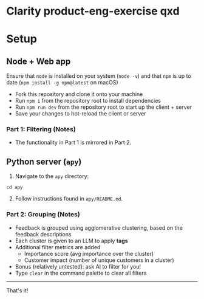 # Clarity product-eng-exercise qxd

# Setup

## Node + Web app

Ensure that `node` is installed on your system (`node -v`) and that `npm` is up to date (`npm install -g npm@latest` on macOS)

- Fork this repository and clone it onto your machine
- Run `npm i` from the repository root to install dependencies
- Run `npm run dev` from the repository root to start up the client + server
- Save your changes to hot-reload the client or server

### Part 1: Filtering (Notes)

- The functionality in Part 1 is mirrored in Part 2.

## Python server (`apy`)

1. Navigate to the `apy` directory:

```
cd apy
```

2. Follow instructions found in `apy/README.md`.

### Part 2: Grouping (Notes)

- Feedback is grouped using agglomerative clustering, based on the feedback descriptions
- Each cluster is given to an LLM to apply **tags**
- Additional filter metrics are added
  - Importance score (avg importance over the cluster)
  - Customer impact (number of unique customers in a cluster)
- Bonus (relatively untested): ask AI to filter for you!
- Type `clear` in the command palette to clear all filters

---

That's it!
